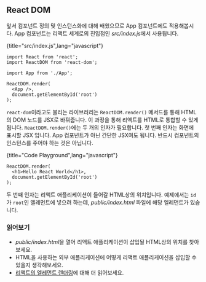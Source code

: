 ## React DOM

앞서 컴포넌트 정의 및 인스턴스화에 대해 배웠으므로 App 컴포넌트에도 적용해봅시다. App 컴포넌트는 리액트 세계로의 진입점인 *src/index.js*에서 사용됩니다.

{title="src/index.js",lang="javascript"}
~~~~~~~
import React from 'react';
import ReactDOM from 'react-dom';

import App from './App';

ReactDOM.render(
  <App />,
  document.getElementById('root')
);
~~~~~~~

`react-dom`이라고도 불리는 라이브러리는 `ReactDOM.render()` 메서드를 통해 HTML의 DOM 노드를 JSX로 바꿔줍니다. 이 과정을 통해 리액트를 HTML로 통합할 수 있게 됩니다. `ReactDOM.render()`에는 두 개의 인자가 필요합니다. 첫 번째 인자는 화면에 표시할 JSX 입니다. App 컴포넌트가 아닌 간단한 JSX여도 됩니다. 반드시 컴포넌트의 인스턴스를 주어야 하는 것은 아닙니다.

{title="Code Playground",lang="javascript"}
~~~~~~~
ReactDOM.render(
  <h1>Hello React World</h1>,
  document.getElementById('root')
);
~~~~~~~

두 번째 인자는 리액트 애플리케이션이 들어갈 HTML상의 위치입니다. 예제에서는 `id`가 `root`인 엘레먼트에 넣으려 하는데, *public/index.html* 파일에 해당 엘레먼트가 있습니다.

### 읽어보기

* *public/index.html*을 열어 리액트 애플리케이션이 삽입될 HTML상의 위치를 찾아보세요.
* HTML을 사용하는 외부 애플리케이션에 어떻게 리액트 애플리케이션을 삽입할 수 있을지 생각해보세요.
* [리액트의 엘레먼트 렌더링](https://reactjs.org/docs/rendering-elements.html)에 대해 더 읽어보세요.